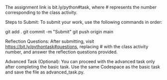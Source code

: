 The assignment link is bit.ly/python#task, where # represents the number corresponding to the class activity.

Steps to Submit:
To submit your work, use the following commands in order:

git add .
git commit -m "Submit"
git push origin main

Reflection Questions:
After submitting, visit https://bit.ly/pythontask#questions, replacing # with the class activity number, and answer the reflection questions provided.

Advanced Task (Optional):
You can proceed with the advanced task only after completing the basic task. Use the same Codespace as the basic task and save the file as advanced_task.py.
